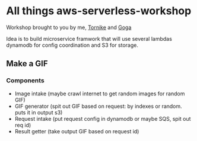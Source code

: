 # All things aws-serverless-workshop

Workshop brought to you by me, [Tornike](https://github.com/tokotokosd) and [Goga]()

Idea is to build microservice framwork that will use several lambdas dynamodb for config coordination and S3 for storage.

## Make a GIF

### Components
- Image intake (maybe crawl internet to get random images for random GIF)
- GIF generator (spit out GIF based on request: by indexes or random. puts it in output s3)
- Request intake (put request config in dynamodb or maybe SQS, spit out req id)
- Result getter (take output GIF based on request id)
